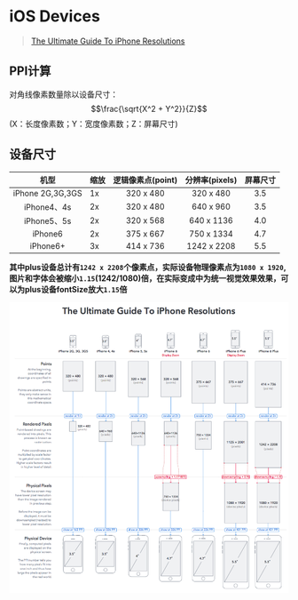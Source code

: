 # iOS Devices

> [The Ultimate Guide To iPhone Resolutions](https://www.paintcodeapp.com/news/ultimate-guide-to-iphone-resolutions)

## PPI计算

对角线像素数量除以设备尺寸：
$$\frac{\sqrt{X^2 + Y^2}}{Z}$$
(X：长度像素数；Y：宽度像素数；Z：屏幕尺寸)

## 设备尺寸

| 机型 | 缩放 | 逻辑像素点(point) | 分辨率(pixels) | 屏幕尺寸 |
|:--------:| -------- |:--------:| :--------:| :--------:|
| iPhone 2G,3G,3GS | 1x | 320 x 480  |320 x 480  | 3.5
| iPhone4、4s | 2x | 320 x 480  | 640 x 960 | 3.5
| iPhone5、5s | 2x  | 320 x 568 | 640 x 1136 | 4.0
| iPhone6| 2x | 375 x 667 | 750 x 1334 | 4.7
| iPhone6+ | 3x | 414 x 736 | 1242 x 2208 | 5.5

<!-- | iPad | 1x | 768 x 1024 |  
| iPad | 2x | 1536 x 2048 |
| iPad pro | 3x | 2048 x 2732 | -->

**其中plus设备总计有`1242 x 2208`个像素点，实际设备物理像素点为`1080 x 1920`,图片和字体会被缩小`1.15`(1242/1080)倍，在实际变成中为统一视觉效果效果，可以为plus设备fontSize放大`1.15`倍**

![device_size](../IMG/device_size.png)
